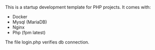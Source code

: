 This is a startup development template for PHP projects.
It comes with:
- Docker
- Mysql (MariaDB)
- Nginx
- Php (fpm latest)

The file login.php verifies db connection.